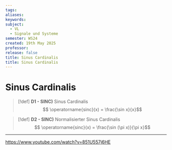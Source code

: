 ```yaml
---
tags: 
aliases: 
keywords: 
subject:
  - VL
  - Signale und Systeme
semester: WS24
created: 19th May 2025
professor:
release: false
title: Sinus Cardinalis
title: Sinus Cardinalis
---
```


# Sinus Cardinalis

> [!def] **D1 - SINC)** Sinus Cardinalis
> $$ \operatorname{sinc}(x) = \frac{\sin x}{x}$$


> [!def] **D2 - SINC)** Normalisierter Sinus Cardinalis
> $$ \operatorname{sinc}(x) = \frac{\sin (\pi x)}{\pi x}$$


---

https://www.youtube.com/watch?v=851U557j6HE
